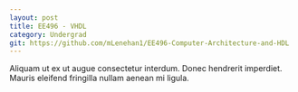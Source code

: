 ```yaml
---
layout: post
title: EE496 - VHDL
category: Undergrad
git: https://github.com/mLenehan1/EE496-Computer-Architecture-and-HDL
---
```


Aliquam ut ex ut augue consectetur interdum. Donec hendrerit imperdiet. Mauris eleifend fringilla
nullam aenean mi ligula.